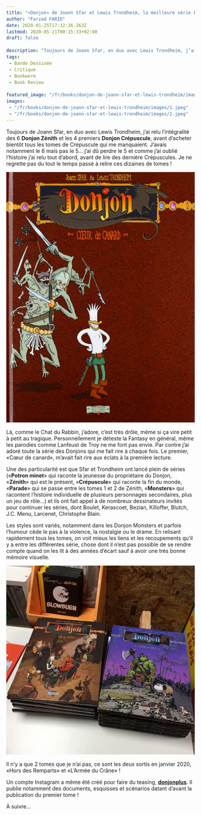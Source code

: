 ```yaml
---
title: "«Donjon» de Joann Sfar et Lewis Trondheim, la meilleure série BD humour / fantasy de tous les temps"
author: "Farzad FARID"
date: 2020-01-25T17:32:26.263Z
lastmod: 2020-05-21T00:15:33+02:00
draft: false

description: "Toujours de Joann Sfar, en duo avec Lewis Trondheim, j’ai relu l’intégralité des 6 Donjon Zénith et les 4 premiers Donjon Crépuscule…"
tags:
 - Bande Dessinée
 - Critique
 - Bookworm
 - Book Review

featured_image: "/fr/books/donjon-de-joann-sfar-et-lewis-trondheim/images/1.jpeg" 
images:
 - "/fr/books/donjon-de-joann-sfar-et-lewis-trondheim/images/1.jpeg"
 - "/fr/books/donjon-de-joann-sfar-et-lewis-trondheim/images/2.jpeg"
---
```


Toujours de Joann Sfar, en duo avec Lewis Trondheim, j’ai relu l’intégralité des 6 **Donjon Zénith** et les 4 premiers **Donjon Crépuscule**, avant d’acheter bientôt tous les tomes de Crépuscule qui me manquaient. J’avais notamment le 6 mais pas le 5… j’ai dû perdre le 5 et comme j’ai oublié l’histoire j’ai relu tout d’abord, avant de lire des dernière Crépuscules. Je ne regrette pas du tout le temps passé à relire ces dizaines de tomes !




![image](images/1.jpeg#layoutTextWidth)



Là, comme le Chat du Rabbin, j’adore, c’est très drôle, même si ça vire petit à petit au tragique. Personnellement je déteste la Fantasy en général, même les parodies comme Lanfeust de Troy ne me font pas envie. Par contre j’ai adoré toute la série des Donjons qui me fait rire à chaque fois. Le premier, «Cœur de canard», m’avait fait rire aux éclats à la première lecture.

Une des particularité est que Sfar et Trondheim ont lancé plein de séries («**Potron minet**» qui raconte la jeunesse du propriétaire du Donjon, «**Zénith**» qui est le présent, «**Crépuscule**» qui raconte la fin du monde, «**Parade**» qui se passe entre les tomes 1 et 2 de Zénith, «**Monsters**» qui racontent l’histoire individuelle de plusieurs personnages secondaires, plus un jeu de rôle…) et ils ont fait appel à de nombreux dessinateurs invités pour continuer les séries, dont Boulet, Kerascoet, Bezian, Killoffer, Blutch, J.C. Menu, Larcenet, Christophe Blain.

Les styles sont variés, notamment dans les Donjon Monsters et parfois l’humour cède le pas à la violence, la nostalgie ou le drame. En relisant rapidement tous les tomes, on voit mieux les liens et les recoupements qu’il y a entre les différentes série, chose dont il n’est pas possible de se rendre compte quand on les lit à des années d’écart sauf à avoir une très bonne mémoire visuelle.




![image](images/2.jpeg#layoutTextWidth)



Il n’y a que 2 tomes que je n’ai pas, ce sont les deux sortis en janvier 2020, «Hors des Remparts» et «L’Armée du Crâne» !

Un compte Instagram a même été créé pour faire du teasing, [**donjonplus**](https://www.instagram.com/donjonplus/). Il publie notamment des documents, esquisses et scénarios datant d’avant la publication du premier tome !

À suivre…
